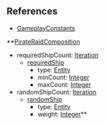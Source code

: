 ## References
  * [GameplayConstants](GameplayConstants.md)

**[PirateRaidComposition](PirateRaidComposition.md)
  * requiredShipCount: [Iteration](Iteration.md)
    * [requiredShip](requiredShip.md)
      * type: [Entity](Entity.md)
      * minCount: [Integer](Integer.md)
      * maxCount: [Integer](Integer.md)
  * randomShipCount: [Iteration](Iteration.md)
    * [randomShip](randomShip.md)
      * type: [Entity](Entity.md)
      * weight: [Integer](Integer.md)**
